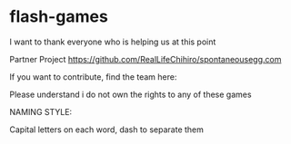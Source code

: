 # flash-games
I want to thank everyone who is helping us at this point

Partner Project https://github.com/RealLifeChihiro/spontaneousegg.com

If you want to contribute, find the team here:

Please understand i do not own the rights to any of these games

NAMING STYLE:

Capital letters on each word, dash to separate them


